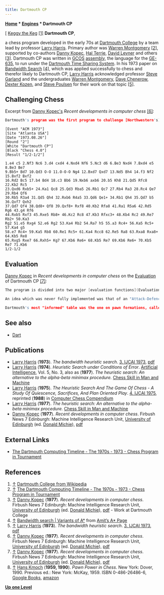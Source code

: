 ```yaml
---
title: Dartmouth CP
---
```

**[Home](Home "Home") * [Engines](Engines "Engines") * Dartmouth CP**

\[ [Keggy the Keg](https://en.wikipedia.org/wiki/Keggy_the_Keg) <a id="cite-note-1" href="#cite-ref-1">[1]</a>
**Dartmouth CP**,

a chess program developed in the early 70s at [Dartmouth College](Dartmouth_College "Dartmouth College") by a team lead by professor [Larry Harris](Larry_Harris "Larry Harris"). Primary author was [Warren Montgomery](Warren_Montgomery "Warren Montgomery") <a id="cite-note-2" href="#cite-ref-2">[2]</a>, supported by co-authors [Danny Kopec](Danny_Kopec "Danny Kopec"), [Hal Terrie](Hal_Terrie "Hal Terrie"), [David Levner](index.php?title=David_Levner&action=edit&redlink=1 "David Levner (page does not exist)") and others <a id="cite-note-3" href="#cite-ref-3">[3]</a>. Dartmouth CP was written in [GCOS](https://en.wikipedia.org/wiki/General_Comprehensive_Operating_System) [assembly](Assembly "Assembly"), the language for the [GE-635](Honeywell_6000 "Honeywell 6000"), to run under the [Dartmouth Time Sharing System](https://en.wikipedia.org/wiki/Dartmouth_Time_Sharing_System). In his 1973 paper on [Bandwidth Search](index.php?title=Bandwidth_Search&action=edit&redlink=1 "Bandwidth Search (page does not exist)") <a id="cite-note-4" href="#cite-ref-4">[4]</a>, which was applied successfully to chess and therefor likely to Dartmouth CP, [Larry Harris](Larry_Harris "Larry Harris") acknowledged professor [Steve Garland](index.php?title=Steve_Garland&action=edit&redlink=1 "Steve Garland (page does not exist)") and the undergraduates [Warren Montgomery](Warren_Montgomery "Warren Montgomery"), [Dave Chenerow](index.php?title=Dave_Chenerow&action=edit&redlink=1 "Dave Chenerow (page does not exist)"), [Dexter Kozen](index.php?title=Dexter_Kozen&action=edit&redlink=1 "Dexter Kozen (page does not exist)"), and [Steve Poulsen](index.php?title=Steve_Poulsen&action=edit&redlink=1 "Steve Poulsen (page does not exist)") for their work on that topic <a id="cite-note-5" href="#cite-ref-5">[5]</a>.

## Challenging Chess

Excerpt from [Danny Kopec's](Danny_Kopec "Danny Kopec") *Recent developments in computer chess* <a id="cite-note-6" href="#cite-ref-6">[6]</a>:

```C++
Dartmouth's program was the first program to challenge [Northwestern's](Chess_(Program) "Chess (Program)") ascendancy in the [ACM tournaments](ACM_North_American_Computer_Chess_Championship "ACM North American Computer Chess Championship"). In the [ACM U.S. Computer Chess Championship](ACM_1973 "ACM 1973"), held in [Atlanta](https://en.wikipedia.org/wiki/Atlanta%2C_Georgia), Northwestern's program was lucky to draw against Dartmouth. It only did so because the latter had no [repetition check](Repetitions "Repetitions"). Particularly encouraging was the fact that in a game of more than 50 moves, Dartmouth was never in a losing position. 

```

```
[Event "ACM 1973"]
[Site "Atlanta USA"]
[Date "1973.08.26"]
[Round "2"]
[White "Dartmouth CP"]
[Black "Chess 4.0"]
[Result "1/2-1/2"]

1.e4 c5 2.Nf3 Nc6 3.d4 cxd4 4.Nxd4 Nf6 5.Nc3 d6 6.Be3 Nxd4 7.Bxd4 e5 8.Be3 Be7 
9.Bb5+ Bd7 10.Qd3 O-O 11.O-O-O Ng4 12.Bxd7 Qxd7 13.Nd5 Bh4 14.f3 Nf2 15.Bxf2 Bxf2 
16.Rd2 Bc5 17.b4 Bd4 18.c3 Bb6 19.Nxb6 axb6 20.b5 Kh8 21.Qd5 Rfc8 22.Kb2 Rc5 
23.Qxd6 Rxb5+ 24.Ka1 Qc8 25.Qd3 Rba5 26.Rb1 Qc7 27.Rb4 Ra3 28.Rc4 Qe7 29.Rb4 Qf6 
30.Rb5 R3a4 31.Qd5 Qh4 32.Rxb6 R4a5 33.Qd6 Qe1+ 34.Rb1 Qh4 35.Qd7 b5 36.Qxf7 Qxh2 
37.Qd7 Qf4 38.Qd8+ Qf8 39.Qxf8+ Rxf8 40.Kb2 Rfa8 41.Ra1 R5a6 42.Rd5 Rg6 43.g4 Rf6
44.Rxb5 Rxf3 45.Rxe5 Rb8+ 46.Kc2 Rc8 47.Kb3 Rfxc3+ 48.Kb4 Rc2 49.Re7 Rb2+ 50.Ka3 
Rg2 51.e5 Rxg4 52.e6 Rg2 53.Ka4 Rb2 54.Ra7 h5 55.a3 Rc4+ 56.Ka5 Rc5+ 57.Ka4 g5 
58.e7 Rc4+ 59.Ka5 Rb8 60.Re1 Rc5+ 61.Ka4 Rcc8 62.Re5 Ra8 63.Rxa8 Rxa8+ 64.Kb5 Re8 
65.Rxg5 Rxe7 66.Rxh5+ Kg7 67.Kb6 Re6+ 68.Kb5 Re7 69.Kb6 Re6+ 70.Kb5 Re7 71.Kb6 
1/2-1/2

```

## Evaluation

[Danny Kopec](Danny_Kopec "Danny Kopec") in *Recent developments in computer chess* on the [Evaluation](Evaluation "Evaluation") of Dartmouth CP <a id="cite-note-7" href="#cite-ref-7">[7]</a>:

```C++
The program is divided into two major [evaluation functions](Evaluation "Evaluation"), ĥ and đ. ĥ is concerned with the "soft", positional features of a given board position, while đ is concerned with the "hard" [tactical features](Tactics "Tactics") of a position. The specific chess concepts which comprise đ and ĥ are called "Detectors". A set of related detectors are assigned various values (weights) and are put into a table. ĥ includes tables such as [Centre Control](Center_Control "Center Control"), [Piece Mobility](Mobility "Mobility"), [Pawn Structure](Pawn_Structure "Pawn Structure"), [King Safety](King_Safety "King Safety"), etc., while đ includes tables such as [Pins](Pin "Pin"), [Forks](Double_Attack "Double Attack"), [Discovered Attacks](Discovered_Attack "Discovered Attack"), [Levers](Pawn_Levers_(Bitboards) "Pawn Levers (Bitboards)"). The program is also divided into modules ([Opening](Opening "Opening"), [Middle Game](Middlegame "Middlegame"), and [Endings](Endgame "Endgame")) which allow greater flexibility in the assignment of weights. For example, in the opening, Piece-development, Centre control and King safety are stressed. A persistent problem which many programs still have is the too early development of the [queen](Queen "Queen"), because of its tremendous square control, mobility, and ability to produce threats. By assigning a value of -300 (where 100 = pawn) to every minor piece (B or N) still on the back rank, piece development is given prominence, since the program tries to get rid of these initial negative values. Other examples of tables which employ modular flexibility are Occupation of the [Centre](Center "Center"), and [Rook on 7th](Rook_on_Seventh "Rook on Seventh"). Greater weights are assigned to these in the middle game and ending than in the opening, to avoid moving the same pieces too often, before others have moved at all.

```

```C++
An idea which was never fully implemented was that of an "Attack-Defence Ratio". This is a measure of the difference between the sum of the forces attacking the quarter of the board where the enemy king is located and the sum of those forces which defend the same squares. If this difference in force is greater than a certain threshold value, an "alarm" is set off which results in a higher đ value and an [increase](Extensions "Extensions") in the [depth](Depth "Depth") of [search](Search "Search"). In this manner, long sacrificial variations are more carefully investigated. A benchmark of sacrificial positions would be a good test for its effectiveness.

```

```C++
Dartmouth's most "informed" table was the one on pawn formations, called "PFORM". Among its standard detectors were [Isolated Pawns](Isolated_Pawn "Isolated Pawn"), [Backward Pawns](Backward_Pawn "Backward Pawn"), [Doubled Pawns](Doubled_Pawn "Doubled Pawn"), [Passed Pawns](Passed_Pawn "Passed Pawn"), and [Duos](Duo_Trio_Quart_(Bitboards) "Duo Trio Quart (Bitboards)"). Detectors such as [Chains](Pawn_Chain "Pawn Chain"), [Mini-chains](Defended_Pawns_(Bitboards) "Defended Pawns (Bitboards)"), [Shielded Backward Pawns](Backward_Pawns_(Bitboards) "Backward Pawns (Bitboards)"), [Potential Passed Pawns](Candidate_Passed_Pawn "Candidate Passed Pawn"), and the table, "Levers", were among the more esoteric concepts which were added later. Many of these definitions were taken directly from [Hans Kmoch's](Hans_Kmoch "Hans Kmoch") classic work *Pawn Power* <a id="cite-note-8" href="#cite-ref-8">[8]</a>. The concept, Levers, using a modified definition of my own "pawn mover wich improve our formation and hurt our opponent's" - proved useful in the recognition of critical pawn moves. In addition, the levers concept helps to guide the placement of pieces especially in the opening and middle game. It could also help toward plan formation. Some further pawn formational concepts from *Pawn Power* which were never programmed were [Outpost](Outposts "Outposts") and [Weak Square](Holes "Holes") Complexes. The Dartmouth program is probably, in theory, capable of more sophisticated pawn formational evaluations than any other program; however the implementation is rudimentary. The program had at one time approximately 50 detectors in various tables and many others were planned. 

```

## See also

- [Dart](Dart "Dart")

## Publications

- [Larry Harris](Larry_Harris "Larry Harris") (**1973**). *The bandwidth heuristic search*. [3. IJCAI 1973](Conferences#IJCAI1973 "Conferences"), [pdf](http://www.ijcai.org/Past%20Proceedings/IJCAI-73/PDF/004.pdf)
- [Larry Harris](Larry_Harris "Larry Harris") (**1974**). *Heuristic Search under Conditions of Error*. [Artificial Intelligence](<https://en.wikipedia.org/wiki/Artificial_Intelligence_(journal)>), Vol. 5, No. 3, also as (**1977**). *The heuristic search: An alternative to the alpha-beta minimax procedure.* [Chess Skill in Man and Machine](Chess_Skill_in_Man_and_Machine "Chess Skill in Man and Machine")
- [Larry Harris](Larry_Harris "Larry Harris") (**1975**). *The Heuristic Search And The Game Of Chess - A Study Of Quiescence, Sacrifices, And Plan Oriented Play*. [4. IJCAI 1975](Conferences#IJCAI1975 "Conferences"), reprinted (**1988**) in [Computer Chess Compendium](Computer_Chess_Compendium "Computer Chess Compendium")
- [Larry Harris](Larry_Harris "Larry Harris") (**1977**). *The heuristic search: An alternative to the alpha-beta minimax procedure.* [Chess Skill in Man and Machine](Chess_Skill_in_Man_and_Machine "Chess Skill in Man and Machine")
- [Danny Kopec](Danny_Kopec "Danny Kopec") (**1977**). *Recent developments in computer chess*. Firbush News 7 Edinburgh: Machine Intelligence Research Unit, [University of Edinburgh](University_of_Edinburgh "University of Edinburgh") (ed. [Donald Michie](Donald_Michie "Donald Michie")), [pdf](http://www.sci.brooklyn.cuny.edu/~kopec/Publications/Publications/O_45_C.pdf)

## External Links

- [The Dartmouth Computing Timeline - The 1970s - 1973 - Chess Program in Tournament](https://www.dartmouth.edu/its-tools/archive/history/timeline/1970s.html#1973)

## References

1. <a id="cite-ref-1" href="#cite-note-1">↑</a> [Dartmouth College from Wikipedia](https://en.wikipedia.org/wiki/Dartmouth_College)
1. <a id="cite-ref-2" href="#cite-note-2">↑</a> [The Dartmouth Computing Timeline - The 1970s - 1973 - Chess Program in Tournament](https://www.dartmouth.edu/its-tools/archive/history/timeline/1970s.html#1973)
1. <a id="cite-ref-3" href="#cite-note-3">↑</a> [Danny Kopec](Danny_Kopec "Danny Kopec") (**1977**). *Recent developments in computer chess*. Firbush News 7 Edinburgh: Machine Intelligence Research Unit, [University of Edinburgh](University_of_Edinburgh "University of Edinburgh") (ed. [Donald Michie](Donald_Michie "Donald Michie")), [pdf](http://www.sci.brooklyn.cuny.edu/~kopec/Publications/Publications/O_45_C.pdf) - Work at Dartmouth College
1. <a id="cite-ref-4" href="#cite-note-4">↑</a> [Bandwidth search | Variants of A\*](http://theory.stanford.edu/~amitp/GameProgramming/Variations.html#bandwidth-search) from [Amit’s A\* Page](http://theory.stanford.edu/~amitp/GameProgramming/)
1. <a id="cite-ref-5" href="#cite-note-5">↑</a> [Larry Harris](Larry_Harris "Larry Harris") (**1973**). *The bandwidth heuristic search*. [3. IJCAI 1973](Conferences#IJCAI1973 "Conferences"), [pdf](http://www.ijcai.org/Past%20Proceedings/IJCAI-73/PDF/004.pdf)
1. <a id="cite-ref-6" href="#cite-note-6">↑</a> [Danny Kopec](Danny_Kopec "Danny Kopec") (**1977**). *Recent developments in computer chess*. Firbush News 7 Edinburgh: Machine Intelligence Research Unit, [University of Edinburgh](University_of_Edinburgh "University of Edinburgh") (ed. [Donald Michie](Donald_Michie "Donald Michie")), [pdf](http://www.sci.brooklyn.cuny.edu/~kopec/Publications/Publications/O_45_C.pdf)
1. <a id="cite-ref-7" href="#cite-note-7">↑</a> [Danny Kopec](Danny_Kopec "Danny Kopec") (**1977**). *Recent developments in computer chess*. Firbush News 7 Edinburgh: Machine Intelligence Research Unit, [University of Edinburgh](University_of_Edinburgh "University of Edinburgh") (ed. [Donald Michie](Donald_Michie "Donald Michie")), [pdf](http://www.sci.brooklyn.cuny.edu/~kopec/Publications/Publications/O_45_C.pdf)
1. <a id="cite-ref-8" href="#cite-note-8">↑</a> [Hans Kmoch](Hans_Kmoch "Hans Kmoch") (**1959, 1990**). *Pawn Power in Chess*. New York: Dover, 1990. Previous ed.: New York: McKay, 1959. ISBN 0-486-26486-6, [Google Books](http://books.google.com/books?id=FT7hpAiec3EC&dq=Pawn+Power+in+Chess&pg=PP1&ots=q_yCx72Ms_&sig=sKrQzXouaweUYbwCjfTcaplUF4U&hl=de&sa=X&oi=book_result&resnum=1&ct=result#PPA1,M1), [amazon](http://www.amazon.com/Pawn-Power-Chess-Hans-Kmoch/dp/0486264866)

**[Up one Level](Engines "Engines")**

